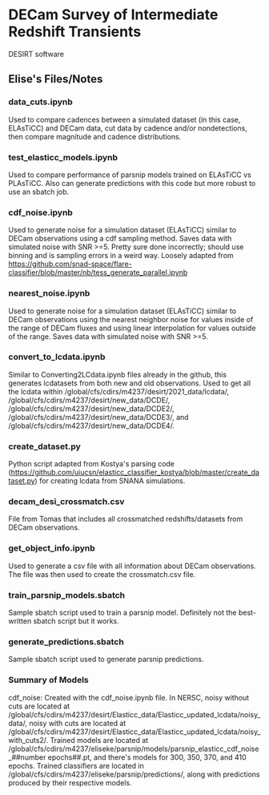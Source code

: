 # DECam Survey of Intermediate Redshift Transients

DESIRT software

 ## Elise's Files/Notes

 ### data_cuts.ipynb
 Used to compare cadences between a simulated dataset (in this case, ELAsTiCC) and DECam data, cut data by cadence and/or nondetections, then compare magnitude and cadence distributions. 

 ### test_elasticc_models.ipynb
 Used to compare performance of parsnip models trained on ELAsTiCC vs PLAsTiCC. Also can generate predictions with this code but more robust to use an sbatch job. 

 ### cdf_noise.ipynb
 Used to generate noise for a simulation dataset (ELAsTiCC) similar to DECam observations using a cdf sampling method. Saves data with simulated noise with SNR >=5. Pretty sure done incorrectly; should use binning and is sampling errors in a weird way. Loosely adapted from https://github.com/snad-space/flare-classifier/blob/master/nb/tess_generate_parallel.ipynb

  ### nearest_noise.ipynb
 Used to generate noise for a simulation dataset (ELAsTiCC) similar to DECam observations using the nearest neighbor noise for values inside of the range of DECam fluxes and using linear interpolation for values outside of the range. Saves data with simulated noise with SNR >=5. 

 ### convert_to_lcdata.ipynb
 Similar to Converting2LCdata.ipynb files already in the github, this generates lcdatasets from both new and old observations. Used to get all the lcdata within /global/cfs/cdirs/m4237/desirt/2021_data/lcdata/, /global/cfs/cdirs/m4237/desirt/new_data/DCDE/, /global/cfs/cdirs/m4237/desirt/new_data/DCDE2/, /global/cfs/cdirs/m4237/desirt/new_data/DCDE3/, and /global/cfs/cdirs/m4237/desirt/new_data/DCDE4/.

 ### create_dataset.py
 Python script adapted from Kostya's parsing code (https://github.com/uiucsn/elasticc_classifier_kostya/blob/master/create_dataset.py) for creating lcdata from SNANA simulations. 

 ### decam_desi_crossmatch.csv

 File from Tomas that includes all crossmatched redshifts/datasets from DECam observations. 

 ### get_object_info.ipynb

 Used to generate a csv file with all information about DECam observations. The file was then used to create the crossmatch.csv file. 

 ### train_parsnip_models.sbatch

 Sample sbatch script used to train a parsnip model. Definitely not the best-written sbatch script but it works.

 ### generate_predictions.sbatch
 Sample sbatch script used to generate parsnip predictions. 

 ### Summary of Models
 cdf_noise: Created with the cdf_noise.ipynb file. In NERSC, noisy without cuts are located at /global/cfs/cdirs/m4237/desirt/Elasticc_data/Elasticc_updated_lcdata/noisy_data/, noisy with cuts are located at /global/cfs/cdirs/m4237/desirt/Elasticc_data/Elasticc_updated_lcdata/noisy_with_cuts2/. Trained models are located at /global/cfs/cdirs/m4237/eliseke/parsnip/models/parsnip_elasticc_cdf_noise_##number epochs##.pt, and there's models for 300, 350, 370, and 410 epochs. Trained classifiers are located in /global/cfs/cdirs/m4237/eliseke/parsnip/predictions/, along with predictions produced by their respective models. 
